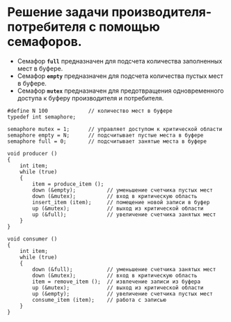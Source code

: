 Решение задачи производителя-потребителя с помощью семафоров.
===========================================

* Cемафор **`full`** предназначен для подсчета количества заполненных мест в буфере.
* Семафор **`empty`** предназначен для подсчета количества пустых мест в буфере.
* Семафор **`mutex`** предназначен для предотвращения одновременного доступа к буферу производителя и потребителя.

~~~code
#define N 100             // количество мест в буфере
typedef int semaphore;

semaphore mutex = 1;      // управляет доступом к критической области
semaphore empty = N;      // подсчитывает пустые места в буфере
semaphore full = 0;       // подсчитывает занятые места в буфере 

void producer ()
{
	int item;
	while (true)
	{
		item = produce_item ();
		down (&empty);          // уменьшение счетчика пустых мест
		down (&mutex);          // вход в критическую область
		insert_item (item);     // помещение новой записи в буфер
		up (&mutex);            // выход из критической области
		up (&full);             // увеличение счетчика занятых мест
	}
}

void consumer ()
{
	int item;
	while (true)
	{
		down (&full);           // уменьшение счетчика занятых мест
		down (&mutex);          // вход в критическую область
		item = remove_item ();  // извлечение записи из буфера
		up (&mutex);            // выход из критической области
		up (&empty);            // увеличение счетчика пустых мест
		consume_item (item);    // работа с записью
	}
}
~~~